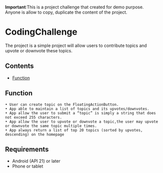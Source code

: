**Important**:This is a project challenge that created for demo purpose. Anyone is allow to copy, duplicate the content of the project.

CodingChallenge
==================

The project is a simple project  will allow users to contribute topics and upvote or downvote these topics.
## Contents

- [Function](#function)


## Function
    • User can create topic on the FloatingActionButton.
    • App able to maintain a list of topics and its upvotes/downvotes.
    • App allow the user to submit a “topic” is simply a string that does not exceed 255 characters.
    • App allow the user to upvote or downvote a topic,the user may upvote or downvote the same topic multiple times.
    • App always return a list of top 20 topics (sorted by upvotes, descending) on the homepage


## Requirements

* Android (API 21) or later
* Phone or tablet

